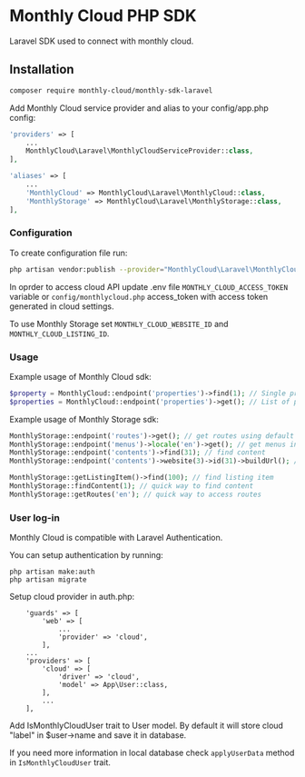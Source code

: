 Monthly Cloud PHP SDK
=========================

Laravel SDK used to connect with monthly cloud.

## Installation

``` bash
composer require monthly-cloud/monthly-sdk-laravel
```

Add Monthly Cloud service provider and alias to your config/app.php config:

```php
'providers' => [
    ...
    MonthlyCloud\Laravel\MonthlyCloudServiceProvider::class,
],
```

```php
'aliases' => [
    ...
    'MonthlyCloud' => MonthlyCloud\Laravel\MonthlyCloud::class,
    'MonthlyStorage' => MonthlyCloud\Laravel\MonthlyStorage::class,
],
```

### Configuration

To create configuration file run:

``` bash
php artisan vendor:publish --provider="MonthlyCloud\Laravel\MonthlyCloudServiceProvider"
```

In oprder to access cloud API update .env file `MONTHLY_CLOUD_ACCESS_TOKEN` variable or `config/monthlycloud.php` access_token with access token generated in cloud settings.

To use Monthly Storage set `MONTHLY_CLOUD_WEBSITE_ID` and `MONTHLY_CLOUD_LISTING_ID`.

### Usage

Example usage of Monthly Cloud sdk:
```php
$property = MonthlyCloud::endpoint('properties')->find(1); // Single property
$properties = MonthlyCloud::endpoint('properties')->get(); // List of properties
```

Example usage of Monthly Storage sdk:
```php
MonthlyStorage::endpoint('routes')->get(); // get routes using default app language
MonthlyStorage::endpoint('menus')->locale('en')->get(); // get menus in pre-defined language
MonthlyStorage::endpoint('contents')->find(31); // find content
MonthlyStorage::endpoint('contents')->website(3)->id(31)->buildUrl(); // build file url for specific website and content id

MonthlyStorage::getListingItem()->find(100); // find listing item
MonthlyStorage::findContent(1); // quick way to find content
MonthlyStorage::getRoutes('en'); // quick way to access routes
```


### User log-in

Monthly Cloud is compatible with Laravel Authentication.

You can setup authentication by running:

```
php artisan make:auth
php artisan migrate
```

Setup cloud provider in auth.php:
```
    'guards' => [
        'web' => [
            ...
            'provider' => 'cloud',
        ],
    ...
    'providers' => [
        'cloud' => [
            'driver' => 'cloud',
            'model' => App\User::class,
        ],
        ...
    ],
```

Add IsMonthlyCloudUser trait to User model. By default it will store cloud "label" in $user->name and save it in database.

If you need more information in local database check `applyUserData` method in `IsMonthlyCloudUser` trait.
